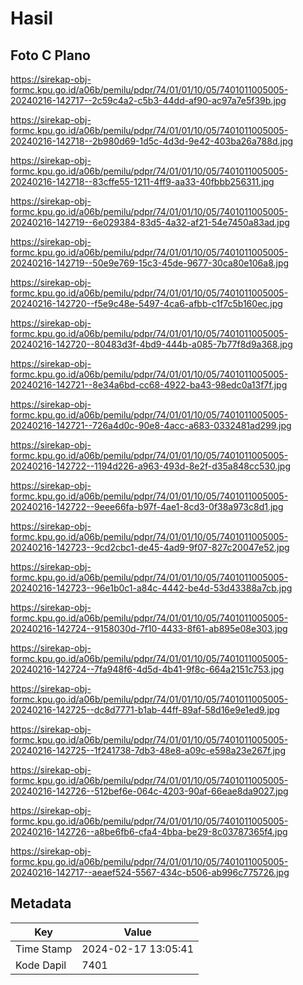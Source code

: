 # Hasil

## Foto C Plano

https://sirekap-obj-formc.kpu.go.id/a06b/pemilu/pdpr/74/01/01/10/05/7401011005005-20240216-142717--2c59c4a2-c5b3-44dd-af90-ac97a7e5f39b.jpg

https://sirekap-obj-formc.kpu.go.id/a06b/pemilu/pdpr/74/01/01/10/05/7401011005005-20240216-142718--2b980d69-1d5c-4d3d-9e42-403ba26a788d.jpg

https://sirekap-obj-formc.kpu.go.id/a06b/pemilu/pdpr/74/01/01/10/05/7401011005005-20240216-142718--83cffe55-1211-4ff9-aa33-40fbbb256311.jpg

https://sirekap-obj-formc.kpu.go.id/a06b/pemilu/pdpr/74/01/01/10/05/7401011005005-20240216-142719--6e029384-83d5-4a32-af21-54e7450a83ad.jpg

https://sirekap-obj-formc.kpu.go.id/a06b/pemilu/pdpr/74/01/01/10/05/7401011005005-20240216-142719--50e9e769-15c3-45de-9677-30ca80e106a8.jpg

https://sirekap-obj-formc.kpu.go.id/a06b/pemilu/pdpr/74/01/01/10/05/7401011005005-20240216-142720--f5e9c48e-5497-4ca6-afbb-c1f7c5b160ec.jpg

https://sirekap-obj-formc.kpu.go.id/a06b/pemilu/pdpr/74/01/01/10/05/7401011005005-20240216-142720--80483d3f-4bd9-444b-a085-7b77f8d9a368.jpg

https://sirekap-obj-formc.kpu.go.id/a06b/pemilu/pdpr/74/01/01/10/05/7401011005005-20240216-142721--8e34a6bd-cc68-4922-ba43-98edc0a13f7f.jpg

https://sirekap-obj-formc.kpu.go.id/a06b/pemilu/pdpr/74/01/01/10/05/7401011005005-20240216-142721--726a4d0c-90e8-4acc-a683-0332481ad299.jpg

https://sirekap-obj-formc.kpu.go.id/a06b/pemilu/pdpr/74/01/01/10/05/7401011005005-20240216-142722--1194d226-a963-493d-8e2f-d35a848cc530.jpg

https://sirekap-obj-formc.kpu.go.id/a06b/pemilu/pdpr/74/01/01/10/05/7401011005005-20240216-142722--9eee66fa-b97f-4ae1-8cd3-0f38a973c8d1.jpg

https://sirekap-obj-formc.kpu.go.id/a06b/pemilu/pdpr/74/01/01/10/05/7401011005005-20240216-142723--9cd2cbc1-de45-4ad9-9f07-827c20047e52.jpg

https://sirekap-obj-formc.kpu.go.id/a06b/pemilu/pdpr/74/01/01/10/05/7401011005005-20240216-142723--96e1b0c1-a84c-4442-be4d-53d43388a7cb.jpg

https://sirekap-obj-formc.kpu.go.id/a06b/pemilu/pdpr/74/01/01/10/05/7401011005005-20240216-142724--9158030d-7f10-4433-8f61-ab895e08e303.jpg

https://sirekap-obj-formc.kpu.go.id/a06b/pemilu/pdpr/74/01/01/10/05/7401011005005-20240216-142724--7fa948f6-4d5d-4b41-9f8c-664a2151c753.jpg

https://sirekap-obj-formc.kpu.go.id/a06b/pemilu/pdpr/74/01/01/10/05/7401011005005-20240216-142725--dc8d7771-b1ab-44ff-89af-58d16e9e1ed9.jpg

https://sirekap-obj-formc.kpu.go.id/a06b/pemilu/pdpr/74/01/01/10/05/7401011005005-20240216-142725--1f241738-7db3-48e8-a09c-e598a23e267f.jpg

https://sirekap-obj-formc.kpu.go.id/a06b/pemilu/pdpr/74/01/01/10/05/7401011005005-20240216-142726--512bef6e-064c-4203-90af-66eae8da9027.jpg

https://sirekap-obj-formc.kpu.go.id/a06b/pemilu/pdpr/74/01/01/10/05/7401011005005-20240216-142726--a8be6fb6-cfa4-4bba-be29-8c03787365f4.jpg

https://sirekap-obj-formc.kpu.go.id/a06b/pemilu/pdpr/74/01/01/10/05/7401011005005-20240216-142717--aeaef524-5567-434c-b506-ab996c775726.jpg


## Metadata

| Key        | Value               |
| ---------- | ------------------- |
| Time Stamp | 2024-02-17 13:05:41 |
| Kode Dapil | 7401                |



